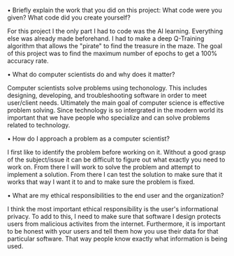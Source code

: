 • Briefly explain the work that you did on this project: What code were you given? What code did you create yourself?
   
For this project I the only part I had to code was the AI learning. Everything else was already made beforehand. I had to make a deep Q-Training algorithm that allows the "pirate" to find the treasure in the maze. The goal of this project was to find the maximum number of epochs to get a 100% accuracy rate.
     
• What do computer scientists do and why does it matter?
         
Computer scientists solve problems using techonology. This includes designing, developing, and troubleshooting software in order to meet user/client needs. Ultimately the main goal of computer science is effective problem solving. Since technology is so intergrated in the modern world its important that we have people who specialize and can solve problems related to technology.

• How do I approach a problem as a computer scientist?

I first like to identify the problem before working on it. Without a good grasp of the subject/issue it can be difficult to figure out what exactly you need to work on. From there I will work to solve the problem and attempt to implement a solution. From there I can test the solution to make sure that it works that way I want it to and to make sure the problem is fixed.

• What are my ethical responsibilities to the end user and the organization?

I think the most important ethical responsibility is the user's informational privacy. To add to this, I need to make sure that software I design protects users from malicious activites from the internet. Furthermore, it is important to be honest with your users and tell them how you use their data for that particular software. That way people know exactly what information is being used.  

